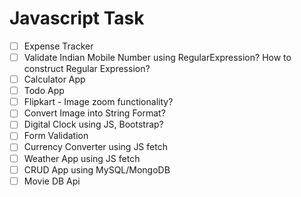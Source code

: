# Javascript Task

- [ ] Expense Tracker
- [ ] Validate Indian Mobile Number using RegularExpression? How to construct Regular Expression?
- [ ] Calculator App
- [ ] Todo App
- [ ] Flipkart - Image zoom functionality?
- [ ] Convert Image into String Format?
- [ ] Digital Clock using JS, Bootstrap?
- [ ] Form Validation
- [ ] Currency Converter using JS fetch
- [ ] Weather App using JS fetch
- [ ] CRUD App using MySQL/MongoDB
- [ ] Movie DB Api
